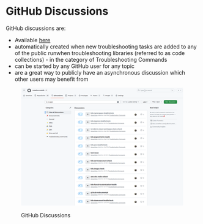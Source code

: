 # GitHub Discussions

GitHub discussions are:&#x20;

* Available [here](https://github.com/orgs/runwhen-contrib/discussions)
* automatically created when new troubleshooting tasks are added to any of the public runwhen troubleshooting libraries (referred to as code collections) - in the category of Troubleshooting Commands
* can be started by any GitHub user for any topic
* are a great way to publicly have an asynchronous discussion which other users may benefit from

<figure><img src="../.gitbook/assets/image.png" alt=""><figcaption><p>GitHub Discussions</p></figcaption></figure>
